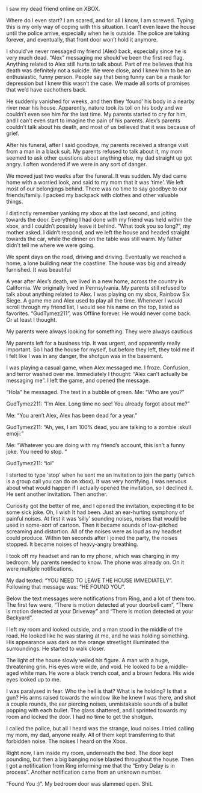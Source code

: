 I saw my dead friend online on XBOX.

Where do I even start? I am scared, and for all I know, I am screwed. Typing this is my only way of coping with this situation. I can’t even leave the house until the police arrive, especially when he is outside. The police are taking forever, and eventually, that front door won’t hold it anymore. 

I should’ve never messaged my friend (Alex) back, especially since he is very much dead. “Alex” messaging me should’ve been the first red flag. Anything related to Alex still hurts to talk about. Part of me believes that his death was definitely not a suicide. We were close, and I knew him to be an enthusiastic, funny person. People say that being funny can be a mask for depression but I knew this wasn’t the case. We made all sorts of promises that we’d have eachothers back. 

He suddenly vanished for weeks, and then they ‘found’ his body in a nearby river near his house. Apparently, nature took its toll on his body and we couldn’t even see him for the last time. My parents started to cry for him, and I can’t even start to imagine the pain of his parents. Alex’s parents couldn’t talk about his death, and most of us believed that it was  because of grief. 


After his funeral, after I said goodbye, my parents received a strange visit from a man in a black suit. My parents refused to talk about it, my mom seemed to ask other questions about anything else, my dad straight up got angry. I often wondered if we were in any sort of danger. 

We moved just two weeks after the funeral. It was sudden. My dad came home with a worried look, and said to my mom that it was ‘time’. We left most of our belongings behind. There was no time to say goodbye to our friends/family. I packed my backpack with clothes and other valuable things. 

I distinctly remember yanking my xbox at the last second, and jolting towards the door. Everything I had done with my friend was held within the xbox, and I couldn’t possibly leave it behind. “What took you so long?”, my mother asked. I didn’t respond, and we left the house and headed straight towards the car, while the dinner on the table was still warm. My father didn’t tell me where we were going. 

We spent days on the road, driving and driving. Eventually we reached a home, a lone building near the coastline. The house was big and already furnished. It was beautiful

A year after Alex’s death, we lived in a new home, across the country in California. We originally lived in Pennsylvania. My parents still refused to talk about anything related to Alex.  I was playing on my xbox, Rainbow Six Siege. A game me and Alex used to play all the time. Whenever I would scroll through my friend list, I would see his name on the top, listed as favorites. “GudTymez211”, was Offline forever. He would never come back. Or at least I thought.

My parents were always looking for something. They were always cautious

My parents left for a business trip. It was urgent, and apparently really important. So I had the house for myself, but before they left, they told me if I felt like I was in any danger, the shotgun was in the basement.

 I was playing a casual game, when Alex messaged me. I froze. Confusion, and terror washed over me. Immediately I thought: “Alex can’t actually be messaging me”. I left the game, and opened the message.

“Hola” he messaged. The text in a bubble of green. 
 Me: “Who are you?”

GudTymez211: “I’m Alex. Long time no see! You already forgot about me?”

Me: “You aren’t Alex, Alex has been dead for a year.”

GudTymez211: “Ah, yes, I am 100% dead, you are talking to a zombie :skull emoji:”

Me: “Whatever you are doing with my friend’s account, this isn't a funny joke. You need to stop. “

GudTymez211: “lol”

I started to type ‘stop’ when he sent me an invitation to join the party (which is a group call you can do on xbox). It was very horrifying. I was nervous about what would happen if I actually opened the invitation, so I declined it. He sent another invitation. Then another.  

Curiosity got the better of me, and I opened the invitation, expecting it to be some sick joke. Oh, I wish It had been. Just an ear-hurting symphony of painful noises. At first it was ‘silly’ sounding noises, noises that would be used in some-sort of cartoon. Then it became sounds of low-pitched screaming and distortion. All of the noises were as loud as my headset could produce. Within ten seconds after I joined the party, the noises stopped. It became noises of heavy-angry breathing. 

I took off my headset and ran to my phone, which was charging in my bedroom. My parents needed to know. The phone was already on. On it were multiple notifications. 

My dad texted: “YOU NEED TO LEAVE THE HOUSE IMMEDIATELY”.
Following that message was: “HE FOUND YOU”. 

Below the text messages were notifications from Ring, and a lot of them too. The first few were, “There is motion detected at your doorbell cam”, “There is motion detected at your Driveway” and  “There is motion detected at your Backyard”. 

I left my room and looked outside, and a man stood in the middle of the road. He looked like he was staring at me, and he was holding something. His appearance was dark as the orange streetlight illuminated the surroundings. He started to walk closer.

The light of the house slowly veiled his figure. A man with a huge, threatening grin. His eyes were wide, and void. He looked to be a middle-aged white man. He wore a black trench coat, and a brown fedora. His wide eyes looked up to me. 

I was paralysed in fear. Who the hell is that? What is he holding? Is that a gun? His arms raised towards the window like he knew I was there, and shot a couple rounds, the ear piercing noises, unmistakable sounds of a bullet popping with each bullet. The glass shattered, and I sprinted towards my room and locked the door. I had no time to get the shotgun.

I called the police, but all I heard was the strange, loud noises. I tried calling my mom, my dad, anyone really. All of them kept transferring to that forbidden noise. The noises I heard on the Xbox. 

Right now, I am inside my room, underneath the bed. The door kept pounding, but then a big banging noise blasted throughout the house. Then I got a notification from Ring informing me that the “Entry Delay is in process”. Another notification came from an unknown number. 

“Found You :)”. My bedroom door was slammed open. Shit.
